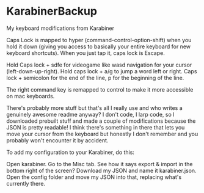 # KarabinerBackup
My keyboard modifications from Karabiner

Caps Lock is mapped to hyper (command-control-option-shift) when you hold it down (giving you access to basically your entire keyboard for new keyboard shortcuts). When you just tap it, caps lock is Escape.

Hold Caps lock + sdfe for videogame like wasd navigation for your cursor (left-down-up-right). Hold caps lock + a/g to jump a word left or right. Caps lock + semicolon for the end of the line, p for the beginning of the line.

The right command key is remapped to control to make it more accessible on mac keyboards.

There's probably more stuff but that's all I really use and who writes a genuinely awesome readme anyway? I don't code, I larp code, so I downloaded prebuilt stuff and made a couple of modifications because the JSON is pretty readable! I think there's something in there that lets you move your cursor from the keyboard but honestly I don't remember and you probably won't encounter it by accident.

To add my configuration to your Karabiner, do this: 

Open karabiner. Go to the Misc tab. See how it says export & import in the bottom right of the screen? Download my JSON and name it karabiner.json. Open the config folder and move my JSON into that, replacing what's currently there.
